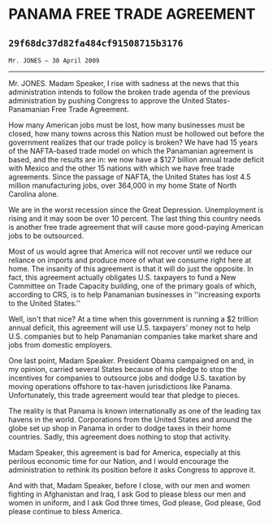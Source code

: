 # PANAMA FREE TRADE AGREEMENT
## `29f68dc37d82fa484cf91508715b3176`
`Mr. JONES — 30 April 2009`

---


Mr. JONES. Madam Speaker, I rise with sadness at the news that this 
administration intends to follow the broken trade agenda of the 
previous administration by pushing Congress to approve the United 
States-Panamanian Free Trade Agreement.

How many American jobs must be lost, how many businesses must be 
closed, how many towns across this Nation must be hollowed out before 
the government realizes that our trade policy is broken? We have had 15 
years of the NAFTA-based trade model on which the Panamanian agreement 
is based, and the results are in: we now have a $127 billion annual 
trade deficit with Mexico and the other 15 nations with which we have 
free trade agreements. Since the passage of NAFTA, the United States 
has lost 4.5 million manufacturing jobs, over 364,000 in my home State 
of North Carolina alone.

We are in the worst recession since the Great Depression. 
Unemployment is rising and it may soon be over 10 percent. The last 
thing this country needs is another free trade agreement that will 
cause more good-paying American jobs to be outsourced.

Most of us would agree that America will not recover until we reduce 
our reliance on imports and produce more of what we consume right here 
at home. The insanity of this agreement is that it will do just the 
opposite. In fact, this agreement actually obligates U.S. taxpayers to 
fund a New Committee on Trade Capacity building, one of the primary 
goals of which, according to CRS, is to help Panamanian businesses in 
''increasing exports to the United States.''

Well, isn't that nice? At a time when this government is running a $2 
trillion annual deficit, this agreement will use U.S. taxpayers' money 
not to help U.S. companies but to help Panamanian companies take market 
share and jobs from domestic employers.

One last point, Madam Speaker. President Obama campaigned on and, in 
my opinion, carried several States because of his pledge to stop the 
incentives for companies to outsource jobs and dodge U.S. taxation by 
moving operations offshore to tax-haven jurisdictions like Panama. 
Unfortunately, this trade agreement would tear that pledge to pieces.

The reality is that Panama is known internationally as one of the 
leading tax havens in the world. Corporations from the United States 
and around the globe set up shop in Panama in order to dodge taxes in 
their home countries. Sadly, this agreement does nothing to stop that 
activity.

Madam Speaker, this agreement is bad for America, especially at this 
perilous economic time for our Nation, and I would encourage the 
administration to rethink its position before it asks Congress to 
approve it.

And with that, Madam Speaker, before I close, with our men and women 
fighting in Afghanistan and Iraq, I ask God to please bless our men and 
women in uniform, and I ask God three times, God please, God please, 
God please continue to bless America.
